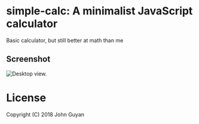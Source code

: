 # simple-calc: A minimalist JavaScript calculator

Basic calculator, but still better at math than me

## Screenshot

![Desktop view.](assets/img/screenshot.png)

# License
Copyright (C) 2018 John Guyan